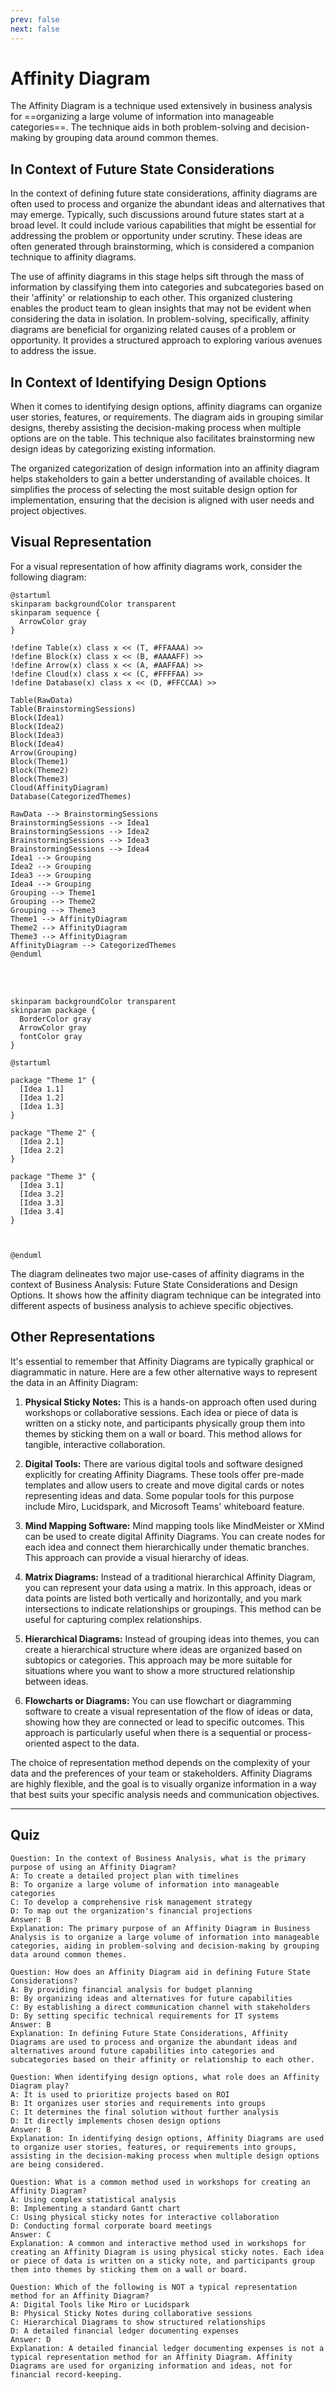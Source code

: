 ```yaml
---
prev: false
next: false
---
```


# Affinity Diagram

The Affinity Diagram is a technique used extensively in business analysis for ==organizing a large volume of information into manageable categories==. The technique aids in both problem-solving and decision-making by grouping data around common themes.

## In Context of Future State Considerations

In the context of defining future state considerations, affinity diagrams are often used to process and organize the abundant ideas and alternatives that may emerge. Typically, such discussions around future states start at a broad level. It could include various capabilities that might be essential for addressing the problem or opportunity under scrutiny. These ideas are often generated through brainstorming, which is considered a companion technique to affinity diagrams.

The use of affinity diagrams in this stage helps sift through the mass of information by classifying them into categories and subcategories based on their 'affinity' or relationship to each other. This organized clustering enables the product team to glean insights that may not be evident when considering the data in isolation. In problem-solving, specifically, affinity diagrams are beneficial for organizing related causes of a problem or opportunity. It provides a structured approach to exploring various avenues to address the issue.

## In Context of Identifying Design Options

When it comes to identifying design options, affinity diagrams can organize user stories, features, or requirements. The diagram aids in grouping similar designs, thereby assisting the decision-making process when multiple options are on the table. This technique also facilitates brainstorming new design ideas by categorizing existing information.

The organized categorization of design information into an affinity diagram helps stakeholders to gain a better understanding of available choices. It simplifies the process of selecting the most suitable design option for implementation, ensuring that the decision is aligned with user needs and project objectives.

## Visual Representation

For a visual representation of how affinity diagrams work, consider the following diagram:

```plantuml
@startuml
skinparam backgroundColor transparent
skinparam sequence {
  ArrowColor gray
}

!define Table(x) class x << (T, #FFAAAA) >>
!define Block(x) class x << (B, #AAAAFF) >>
!define Arrow(x) class x << (A, #AAFFAA) >>
!define Cloud(x) class x << (C, #FFFFAA) >>
!define Database(x) class x << (D, #FFCCAA) >>

Table(RawData)
Table(BrainstormingSessions)
Block(Idea1)
Block(Idea2)
Block(Idea3)
Block(Idea4)
Arrow(Grouping)
Block(Theme1)
Block(Theme2)
Block(Theme3)
Cloud(AffinityDiagram)
Database(CategorizedThemes)

RawData --> BrainstormingSessions
BrainstormingSessions --> Idea1
BrainstormingSessions --> Idea2
BrainstormingSessions --> Idea3
BrainstormingSessions --> Idea4
Idea1 --> Grouping
Idea2 --> Grouping
Idea3 --> Grouping
Idea4 --> Grouping
Grouping --> Theme1
Grouping --> Theme2
Grouping --> Theme3
Theme1 --> AffinityDiagram
Theme2 --> AffinityDiagram
Theme3 --> AffinityDiagram
AffinityDiagram --> CategorizedThemes
@enduml
```

<br/><br/>

```plantuml
skinparam backgroundColor transparent
skinparam package {
  BorderColor gray
  ArrowColor gray
  fontColor gray
}

@startuml

package "Theme 1" {
  [Idea 1.1]
  [Idea 1.2]
  [Idea 1.3]
}

package "Theme 2" {
  [Idea 2.1]
  [Idea 2.2]
}

package "Theme 3" {
  [Idea 3.1]
  [Idea 3.2]
  [Idea 3.3]
  [Idea 3.4]
}



@enduml
```

The diagram delineates two major use-cases of affinity diagrams in the context of Business Analysis: Future State Considerations and Design Options. It shows how the affinity diagram technique can be integrated into different aspects of business analysis to achieve specific objectives.

## Other Representations

It's essential to remember that Affinity Diagrams are typically graphical or diagrammatic in nature. Here are a few other alternative ways to represent the data in an Affinity Diagram:

1. **Physical Sticky Notes:** This is a hands-on approach often used during workshops or collaborative sessions. Each idea or piece of data is written on a sticky note, and participants physically group them into themes by sticking them on a wall or board. This method allows for tangible, interactive collaboration.

2. **Digital Tools:** There are various digital tools and software designed explicitly for creating Affinity Diagrams. These tools offer pre-made templates and allow users to create and move digital cards or notes representing ideas and data. Some popular tools for this purpose include Miro, Lucidspark, and Microsoft Teams' whiteboard feature.

3. **Mind Mapping Software:** Mind mapping tools like MindMeister or XMind can be used to create digital Affinity Diagrams. You can create nodes for each idea and connect them hierarchically under thematic branches. This approach can provide a visual hierarchy of ideas.

4. **Matrix Diagrams:** Instead of a traditional hierarchical Affinity Diagram, you can represent your data using a matrix. In this approach, ideas or data points are listed both vertically and horizontally, and you mark intersections to indicate relationships or groupings. This method can be useful for capturing complex relationships.

5. **Hierarchical Diagrams:** Instead of grouping ideas into themes, you can create a hierarchical structure where ideas are organized based on subtopics or categories. This approach may be more suitable for situations where you want to show a more structured relationship between ideas.

6. **Flowcharts or Diagrams:** You can use flowchart or diagramming software to create a visual representation of the flow of ideas or data, showing how they are connected or lead to specific outcomes. This approach is particularly useful when there is a sequential or process-oriented aspect to the data.

The choice of representation method depends on the complexity of your data and the preferences of your team or stakeholders. Affinity Diagrams are highly flexible, and the goal is to visually organize information in a way that best suits your specific analysis needs and communication objectives.

---

## Quiz

```quiz
Question: In the context of Business Analysis, what is the primary purpose of using an Affinity Diagram?
A: To create a detailed project plan with timelines
B: To organize a large volume of information into manageable categories
C: To develop a comprehensive risk management strategy
D: To map out the organization's financial projections
Answer: B
Explanation: The primary purpose of an Affinity Diagram in Business Analysis is to organize a large volume of information into manageable categories, aiding in problem-solving and decision-making by grouping data around common themes.

Question: How does an Affinity Diagram aid in defining Future State Considerations?
A: By providing financial analysis for budget planning
B: By organizing ideas and alternatives for future capabilities
C: By establishing a direct communication channel with stakeholders
D: By setting specific technical requirements for IT systems
Answer: B
Explanation: In defining Future State Considerations, Affinity Diagrams are used to process and organize the abundant ideas and alternatives around future capabilities into categories and subcategories based on their affinity or relationship to each other.

Question: When identifying design options, what role does an Affinity Diagram play?
A: It is used to prioritize projects based on ROI
B: It organizes user stories and requirements into groups
C: It determines the final solution without further analysis
D: It directly implements chosen design options
Answer: B
Explanation: In identifying design options, Affinity Diagrams are used to organize user stories, features, or requirements into groups, assisting in the decision-making process when multiple design options are being considered.

Question: What is a common method used in workshops for creating an Affinity Diagram?
A: Using complex statistical analysis
B: Implementing a standard Gantt chart
C: Using physical sticky notes for interactive collaboration
D: Conducting formal corporate board meetings
Answer: C
Explanation: A common and interactive method used in workshops for creating an Affinity Diagram is using physical sticky notes. Each idea or piece of data is written on a sticky note, and participants group them into themes by sticking them on a wall or board.

Question: Which of the following is NOT a typical representation method for an Affinity Diagram?
A: Digital Tools like Miro or Lucidspark
B: Physical Sticky Notes during collaborative sessions
C: Hierarchical Diagrams to show structured relationships
D: A detailed financial ledger documenting expenses
Answer: D
Explanation: A detailed financial ledger documenting expenses is not a typical representation method for an Affinity Diagram. Affinity Diagrams are used for organizing information and ideas, not for financial record-keeping.
```
